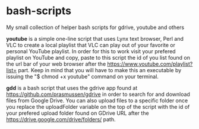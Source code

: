 # bash-scripts
My small collection of helper bash scripts for gdrive, youtube and others

<b>youtube</b> is a simple one-line script that uses Lynx text browser, Perl and VLC to create a local playlist that VLC can play out of your favorite or personal YouTube playlist. In order for this to work visit your prefered playlist on YouTube and copy, paste to this script the id of you list found on the url bar of your web browser after the https://www.youtube.com/playlist?list= part.
Keep in mind that you will have to make this an executable by issuing the "$ chmod +x youtube" command on your terminal.

<b>gdd</b> is a bash script that uses the gdrive app found at https://github.com/prasmussen/gdrive in order to search for and download files from Google Drive. You can also upload files to a specific folder once you replace the uploadFolder variable on the top of the script with the id of your prefered upload folder found on GDrive URL after the https://drive.google.com/drive/folders/ path. 
